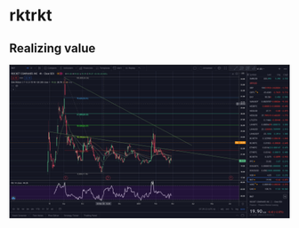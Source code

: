 # rktrkt


## Realizing value

![alt text](https://github.com/MartianXIII/rktrkt/blob/main/rkt1.png?raw=true)
